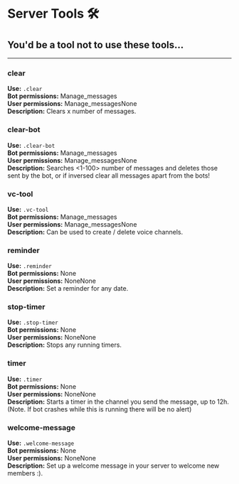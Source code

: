 # Server Tools 🛠️

You'd be a tool not to use these tools...
---

---
### clear

**Use:** `.clear`<br/>
**Bot permissions:** Manage_messages<br/>
**User permissions:** Manage_messagesNone<br/>
**Description:** Clears x number of messages.<br/>


### clear-bot

**Use:** `.clear-bot`<br/>
**Bot permissions:** Manage_messages<br/>
**User permissions:** Manage_messagesNone<br/>
**Description:** Searches <1-100> number of messages and deletes those sent by the bot, or if inversed clear all messages apart from the bots!<br/>


### vc-tool

**Use:** `.vc-tool`<br/>
**Bot permissions:** Manage_messages<br/>
**User permissions:** Manage_messagesNone<br/>
**Description:** Can be used to create / delete voice channels.<br/>


### reminder

**Use:** `.reminder`<br/>
**Bot permissions:** None<br/>
**User permissions:** NoneNone<br/>
**Description:** Set a reminder for any date.<br/>


### stop-timer

**Use:** `.stop-timer`<br/>
**Bot permissions:** None<br/>
**User permissions:** NoneNone<br/>
**Description:** Stops any running timers.<br/>


### timer

**Use:** `.timer`<br/>
**Bot permissions:** None<br/>
**User permissions:** NoneNone<br/>
**Description:** Starts a timer in the channel you send the message, up to 12h. (Note. If bot crashes while this is running there will be no alert)<br/>


### welcome-message

**Use:** `.welcome-message`<br/>
**Bot permissions:** None<br/>
**User permissions:** NoneNone<br/>
**Description:** Set up a welcome message in your server to welcome new members :).<br/>
